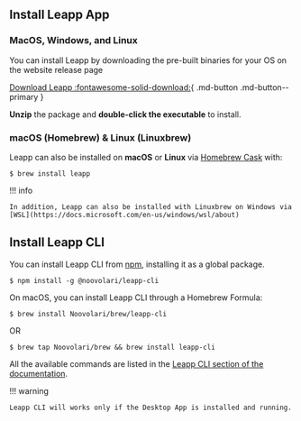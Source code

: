## Install Leapp App

### MacOS, Windows, and Linux

You can install Leapp by downloading the pre-built binaries for your OS on the website release page

[Download Leapp :fontawesome-solid-download:](https://www.leapp.cloud/releases){ .md-button .md-button--primary }


**Unzip** the package and **double-click the executable** to install.

### macOS (Homebrew) & Linux (Linuxbrew)

Leapp can also be installed on **macOS** or **Linux** via [Homebrew Cask](https://brew.sh/) with:
```console
$ brew install leapp
```

!!! info

    In addition, Leapp can also be installed with Linuxbrew on Windows via [WSL](https://docs.microsoft.com/en-us/windows/wsl/about)


## Install Leapp CLI

You can install Leapp CLI from [npm](https://www.npmjs.com/package/@noovolari/leapp-cli), installing it as a global package. 

```console
$ npm install -g @noovolari/leapp-cli
```

On macOS, you can install Leapp CLI through a Homebrew Formula:

```console
$ brew install Noovolari/brew/leapp-cli
```

OR

```console
$ brew tap Noovolari/brew && brew install leapp-cli
```

All the available commands are listed in the [Leapp CLI section of the documentation](../../cli).

!!! warning

    Leapp CLI will works only if the Desktop App is installed and running.
